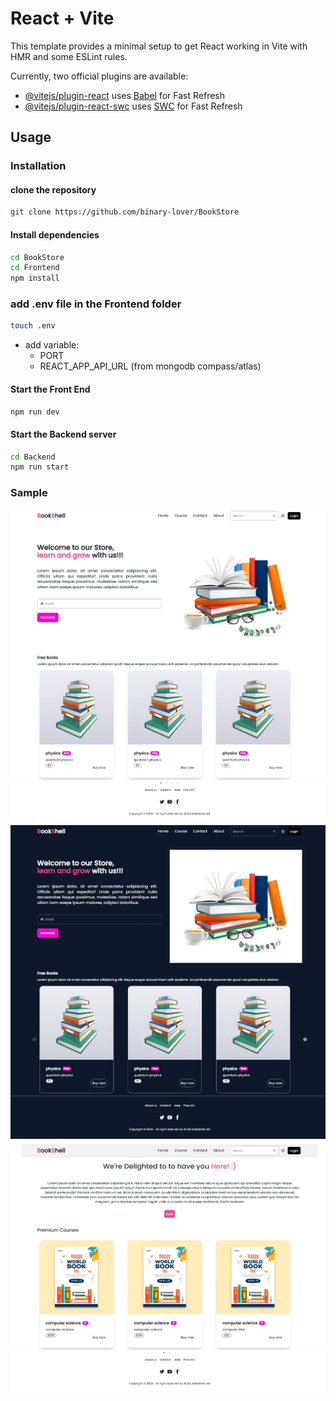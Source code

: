 # React + Vite

This template provides a minimal setup to get React working in Vite with HMR and some ESLint rules.

Currently, two official plugins are available:

- [@vitejs/plugin-react](https://github.com/vitejs/vite-plugin-react/blob/main/packages/plugin-react/README.md) uses [Babel](https://babeljs.io/) for Fast Refresh
- [@vitejs/plugin-react-swc](https://github.com/vitejs/vite-plugin-react-swc) uses [SWC](https://swc.rs/) for Fast Refresh

## Usage

### Installation

#### clone the repository

```bash
git clone https://github.com/binary-lover/BookStore
```

#### Install dependencies

```bash
cd BookStore
cd Frontend
npm install
```

### add .env file in the Frontend folder

```bash
touch .env
```
- add variable:
    -  PORT
    - REACT_APP_API_URL (from mongodb compass/atlas)

#### Start the Front End 

```bash
npm run dev
```

#### Start the Backend server

```bash
cd Backend
npm run start
```

### Sample

![](/Frontend/public/sample1.jpg)
![](/Frontend/public/sample3.jpg)
![](/Frontend/public/sample2.jpg) 